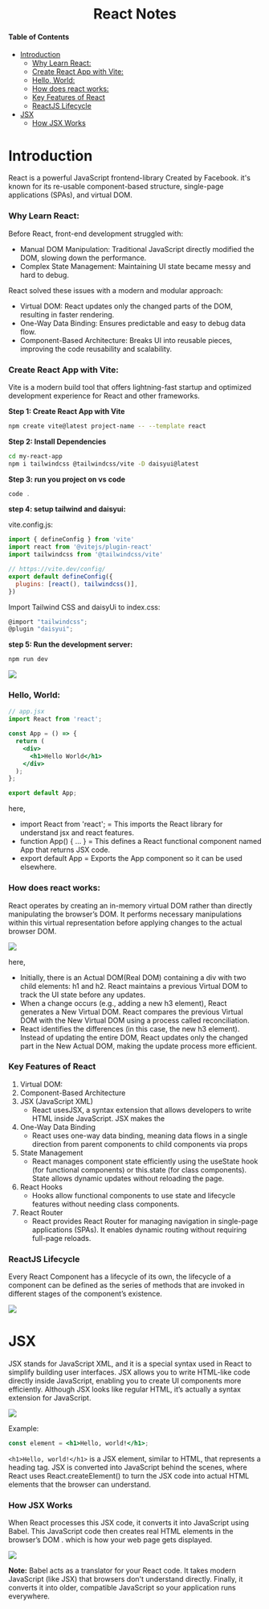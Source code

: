 <h1 align="center">React Notes</h1>

<h4>Table of Contents</h4>

- [Introduction](#introduction)
    - [Why Learn React:](#why-learn-react)
    - [Create React App with Vite:](#create-react-app-with-vite)
    - [Hello, World:](#hello-world)
    - [How does react works:](#how-does-react-works)
    - [Key Features of React](#key-features-of-react)
    - [ReactJS Lifecycle](#reactjs-lifecycle)
- [JSX](#jsx)
    - [How JSX Works](#how-jsx-works)


# Introduction
React is a powerful JavaScript frontend-library Created by Facebook. it's known for its re-usable component-based structure, single-page applications (SPAs), and virtual DOM.


### Why Learn React: 
Before React, front-end development struggled with:

- Manual DOM Manipulation: Traditional JavaScript directly modified the DOM, slowing down the performance.
- Complex State Management: Maintaining UI state became messy and hard to debug. 

React solved these issues with a modern and modular approach:

- Virtual DOM: React updates only the changed parts of the DOM, resulting in faster rendering.
- One-Way Data Binding: Ensures predictable and easy to debug data flow.
- Component-Based Architecture: Breaks UI into reusable pieces, improving the code reusability and scalability.

### Create React App with Vite:

Vite is a modern build tool that offers lightning-fast startup and optimized development experience for React and other frameworks.

**Step 1: Create React App with Vite** 
```bash
npm create vite@latest project-name -- --template react
```

**Step 2:  Install Dependencies**

```bash
cd my-react-app
npm i tailwindcss @tailwindcss/vite -D daisyui@latest
```

**Step 3: run you project on vs code**

```js
code .
```

**step 4: setup tailwind and daisyui:**

vite.config.js:

```js
import { defineConfig } from 'vite'
import react from '@vitejs/plugin-react'
import tailwindcss from '@tailwindcss/vite'

// https://vite.dev/config/
export default defineConfig({
  plugins: [react(), tailwindcss()],
})
```

Import Tailwind CSS and daisyUi to index.css:

```js
@import "tailwindcss";
@plugin "daisyui";
```

**step 5: Run the development server:**

```bash
npm run dev
```

![](./images/introduction/react-page.png)


### Hello, World:

```jsx
// app.jsx
import React from 'react';

const App = () => {
  return (
    <div>
      <h1>Hello World</h1>
    </div>
  );
};

export default App;
```
here, 
- import React from 'react'; = This imports the React library for understand jsx and react features.
- function App() { ... } = This defines a React functional component named App that returns JSX code.
- export default App = Exports the App component so it can be used elsewhere.

### How does react works: 
React operates by creating an in-memory virtual DOM rather than directly manipulating the browser’s DOM. It performs necessary manipulations within this virtual representation before applying changes to the actual browser DOM.

![](./images/introduction/Browser-DOM-Virtual-DOM.webp)

here, 
- Initially, there is an Actual DOM(Real DOM) containing a div with two child elements: h1 and h2. React maintains a previous Virtual DOM to track the UI state before any updates.
- When a change occurs (e.g., adding a new h3 element), React generates a New Virtual DOM. React compares the previous Virtual DOM with the New Virtual DOM using a process called reconciliation.
- React identifies the differences (in this case, the new h3 element). Instead of updating the entire DOM, React updates only the changed part in the New Actual DOM, making the update process more efficient.
  
### Key Features of React

1. Virtual DOM: 
2. Component-Based Architecture
3. JSX (JavaScript XML)
   - React usesJSX, a syntax extension that allows developers to write HTML inside JavaScript. JSX makes the
4. One-Way Data Binding
   - React uses one-way data binding, meaning data flows in a single direction from parent components to child components via props
5. State Management
   - React manages component state efficiently using the useState hook (for functional components) or this.state (for class components). State allows dynamic updates without reloading the page.
6. React Hooks
   - Hooks allow functional components to use state and lifecycle features without needing class components. 
7. React Router
   - React provides React Router for managing navigation in single-page applications (SPAs). It enables dynamic routing without requiring full-page reloads.

### ReactJS Lifecycle
Every React Component has a lifecycle of its own, the lifecycle of a component can be defined as the series of methods that are invoked in different stages of the component’s existence.

![](./images/introduction/reactjs_lifecycle.webp)


# JSX

JSX stands for JavaScript XML, and it is a special syntax used in React to simplify building user interfaces. JSX allows you to write HTML-like code directly inside JavaScript, enabling you to create UI components more efficiently. Although JSX looks like regular HTML, it’s actually a syntax extension for JavaScript.

![](./images/jsx/react_jsx-1.webp)

Example:

```jsx
const element = <h1>Hello, world!</h1>;
```
`<h1>Hello, world!</h1>` is a JSX element, similar to HTML, that represents a heading tag. JSX is converted into JavaScript behind the scenes, where React uses React.createElement() to turn the JSX code into actual HTML elements that the browser can understand.

### How JSX Works
When React processes this JSX code, it converts it into JavaScript using Babel. This JavaScript code then creates real HTML elements in the browser’s DOM . which is how your web page gets displayed.

![](./images/jsx/how_jsx_works.webp)

**Note:** Babel acts as a translator for your React code. It takes modern JavaScript (like JSX) that browsers don't understand directly. Finally, it converts it into older, compatible JavaScript so your application runs everywhere.


